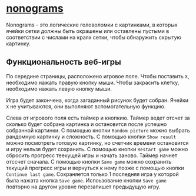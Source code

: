 # [nonograms](https://rolling-scopes-school.github.io/sphsofi-JSFE2023Q4/hangman/index.html)

Nonograms - это логические головоломки с картинками, в которых ячейки сетки 
должны быть окрашены или оставлены пустыми в соответствии с 
числами на краях сетки, чтобы обнаружить скрытую картинку. 

## Функциональность веб-игры

По середине страницы, расположено игровое поле.
Чтобы поставить `Х`, необходимо нажать правую кнопку мыши.
Чтобы закрасить клетку, необходимо нажать левую кнопку мыши.

Игра будет закончена, когда загаданный рисунок будет собран. Ячейки `Х` не учитываются, они выполняют вспомогательную функцию.

Слева от игрового поля есть таймер и кнопкию.
Таймер ведет отсчет за сколько будет собрана картинка и остановится после успешно собранной картинки.
С помощью кнопки `Random picture` можно выбрать рандомную картинку и сложность. 
С помощью кнопки `Show result` можно посмотреть готовую картинку, но счетчик времени остановится и игру нельзя будет сохранить. 
С помощью кнопки `Restart game` можно сбросить прогресс теекущей игры и начать заново. Таймер начнет отссчет сначала.
С помощью кнопки `Save game` можно сохранить текущий прогресс игры и вернуться к нему позже с помощью кнопки `Continue last game`.
Сохраняется только 1 последняя игра у которой была нажата кнопка `Save game`. 
Испоьзование кнопки `Save game` повторно на другом уровне перезапишет предыдущую игру.
